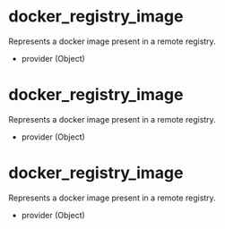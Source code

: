 # docker_registry_image
 Represents a docker image present in a remote registry.
 
- provider (Object)

  

# docker_registry_image
 Represents a docker image present in a remote registry.
 
- provider (Object)

  

# docker_registry_image
 Represents a docker image present in a remote registry.
 
- provider (Object)

  

